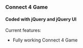 ### Connect 4 Game
#### Coded with jQuery and jQuery UI

Current features:

* Fully working Connect 4 Game
